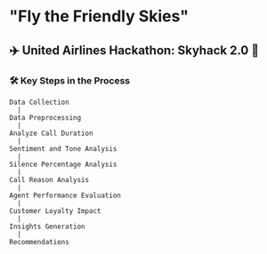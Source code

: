
# "Fly the Friendly Skies"
## ✈️ **United Airlines Hackathon: Skyhack 2.0 🛫 <br>** 

### 🛠️ Key Steps in the Process

```
Data Collection
  |
Data Preprocessing
  |
Analyze Call Duration
  |
Sentiment and Tone Analysis
  |
Silence Percentage Analysis
  |
Call Reason Analysis
  |
Agent Performance Evaluation
  |
Customer Loyalty Impact
  |
Insights Generation
  |
Recommendations
```

